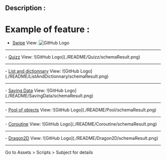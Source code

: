 ## Description :

# Example of feature :

- <a href="./README/Swipe/">Swipe</a>
View:
![GitHub Logo](README/Swipe/schemaResult.png)
<hr/>
- <a href="./README/Quizz/">Quizz</a>
View:
![GitHub Logo](./README/Quizz/schemaResult.png)
<hr/>
- <a href="./README/ListAndDictionnary/">List and dictionnary</a>
View:
![GitHub Logo](./README/ListAndDictionnary/schemaResult.png)
<hr/>
- <a href="./README/SavingData/">Saving Data</a>
View:
![GitHub Logo](./README/SavingData/schemaResult.png)
<hr/>
- <a href="./README/Pool/">Pool of objects</a>
View:
![GitHub Logo](./README/Pool/schemaResult.png)
<hr/>
- <a href="./README/Coroutine/">Coroutine</a>
View:
![GitHub Logo](./README/Coroutine/schemaResult.png)
<hr/>
- <a href="./README/Dragon2D/">Dragon2D</a>
View:
![GitHub Logo](./README/Dragon2D/schemaResult.png)
<hr/>

Go to Assets > Scripts > Subject for details

